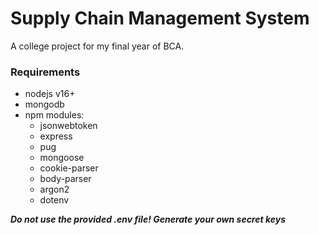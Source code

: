 # Supply Chain Management System
A college project for my final year of BCA.

### Requirements
* nodejs v16+
* mongodb
* npm modules:
    * jsonwebtoken
    * express
    * pug
    * mongoose
    * cookie-parser
    * body-parser
    * argon2
    * dotenv

***Do not use the provided .env file! Generate your own secret keys***
